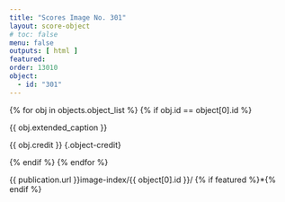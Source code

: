 ```yaml
---
title: "Scores Image No. 301"
layout: score-object
# toc: false
menu: false
outputs: [ html ]
featured: 
order: 13010
object:
  - id: "301"
---
```


{% for obj in objects.object_list %}
{% if obj.id == object[0].id %}

{{ obj.extended_caption }}

{{ obj.credit }} {.object-credit}

{% endif %}
{% endfor %}

<div class="object-credit object-url is-print-only">

{{ publication.url }}image-index/{{ object[0].id }}/ {% if featured %}*{% endif %}

</div>
